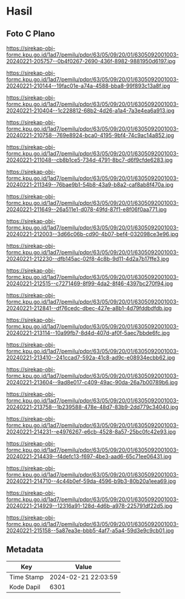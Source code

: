 # Hasil

## Foto C Plano

https://sirekap-obj-formc.kpu.go.id/1ad7/pemilu/pdpr/63/05/09/20/01/6305092001003-20240221-205757--0b4f0267-2690-436f-8982-9881950d6197.jpg

https://sirekap-obj-formc.kpu.go.id/1ad7/pemilu/pdpr/63/05/09/20/01/6305092001003-20240221-210144--19fac01e-a74a-4588-bba8-99f893c13a8f.jpg

https://sirekap-obj-formc.kpu.go.id/1ad7/pemilu/pdpr/63/05/09/20/01/6305092001003-20240221-210404--1c228812-68b2-4d26-a1a4-7a3e4ea6a913.jpg

https://sirekap-obj-formc.kpu.go.id/1ad7/pemilu/pdpr/63/05/09/20/01/6305092001003-20240221-210758--769e8924-bca0-4195-9bf4-74c9ac14a852.jpg

https://sirekap-obj-formc.kpu.go.id/1ad7/pemilu/pdpr/63/05/09/20/01/6305092001003-20240221-211048--cb8b1ce5-734d-4791-8bc7-d6f9cfde6283.jpg

https://sirekap-obj-formc.kpu.go.id/1ad7/pemilu/pdpr/63/05/09/20/01/6305092001003-20240221-211349--76bae9b1-54b8-43a9-b8a2-caf8ab8f470a.jpg

https://sirekap-obj-formc.kpu.go.id/1ad7/pemilu/pdpr/63/05/09/20/01/6305092001003-20240221-211649--26a511e1-d078-49fd-87f1-e8f06f0aa771.jpg

https://sirekap-obj-formc.kpu.go.id/1ad7/pemilu/pdpr/63/05/09/20/01/6305092001003-20240221-212003--3d66c06b-cd90-4b07-bef4-032098ce3e96.jpg

https://sirekap-obj-formc.kpu.go.id/1ad7/pemilu/pdpr/63/05/09/20/01/6305092001003-20240221-212230--dfb145ac-02f8-4c8b-9d11-4d2a7b17ffe3.jpg

https://sirekap-obj-formc.kpu.go.id/1ad7/pemilu/pdpr/63/05/09/20/01/6305092001003-20240221-212515--c7271469-8f99-4da2-8f46-4397bc270f94.jpg

https://sirekap-obj-formc.kpu.go.id/1ad7/pemilu/pdpr/63/05/09/20/01/6305092001003-20240221-212841--df76cedc-dbec-427e-a8b1-4d79fddbdfdb.jpg

https://sirekap-obj-formc.kpu.go.id/1ad7/pemilu/pdpr/63/05/09/20/01/6305092001003-20240221-213114--10a99fb7-8d4d-407d-af0f-5aec7bbde6fc.jpg

https://sirekap-obj-formc.kpu.go.id/1ad7/pemilu/pdpr/63/05/09/20/01/6305092001003-20240221-213410--241ccad7-592a-41c8-ad9c-e08934ecbb62.jpg

https://sirekap-obj-formc.kpu.go.id/1ad7/pemilu/pdpr/63/05/09/20/01/6305092001003-20240221-213604--9ad8e017-c409-49ac-90da-26a7b00789b6.jpg

https://sirekap-obj-formc.kpu.go.id/1ad7/pemilu/pdpr/63/05/09/20/01/6305092001003-20240221-213758--1b239588-478e-48d7-83b9-2dd779c34040.jpg

https://sirekap-obj-formc.kpu.go.id/1ad7/pemilu/pdpr/63/05/09/20/01/6305092001003-20240221-214231--e4976267-e6cb-4528-8a57-25bc0fc42e93.jpg

https://sirekap-obj-formc.kpu.go.id/1ad7/pemilu/pdpr/63/05/09/20/01/6305092001003-20240221-214439--f4defc13-f697-4be3-aad6-65c71ee06431.jpg

https://sirekap-obj-formc.kpu.go.id/1ad7/pemilu/pdpr/63/05/09/20/01/6305092001003-20240221-214710--4c44b0ef-59da-4596-b9b3-80b20a1eea69.jpg

https://sirekap-obj-formc.kpu.go.id/1ad7/pemilu/pdpr/63/05/09/20/01/6305092001003-20240221-214929--12316a91-128d-4d6b-a978-225791df22d5.jpg

https://sirekap-obj-formc.kpu.go.id/1ad7/pemilu/pdpr/63/05/09/20/01/6305092001003-20240221-215158--5a87ea3e-bbb5-4af7-a5a4-59d3e9c9cb01.jpg


## Metadata

| Key        | Value               |
| ---------- | ------------------- |
| Time Stamp | 2024-02-21 22:03:59 |
| Kode Dapil | 6301                |



